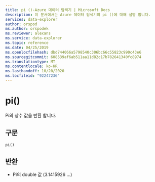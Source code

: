```yaml
---
title: pi ()-Azure 데이터 탐색기 | Microsoft Docs
description: 이 문서에서는 Azure 데이터 탐색기의 pi ()에 대해 설명 합니다.
services: data-explorer
author: orspod
ms.author: orspodek
ms.reviewer: alexans
ms.service: data-explorer
ms.topic: reference
ms.date: 04/25/2019
ms.openlocfilehash: dbd744066a5798540c306bc66c55823c990c43e6
ms.sourcegitcommit: 608539af6ab511aa11d82c17b782641340fc8974
ms.translationtype: MT
ms.contentlocale: ko-KR
ms.lasthandoff: 10/20/2020
ms.locfileid: "92247236"
---
```

# <a name="pi"></a>pi()

Pi의 상수 값을 반환 합니다.

## <a name="syntax"></a>구문

`pi()`

## <a name="returns"></a>반환

* Pi의 double 값 (3.1415926 ...)